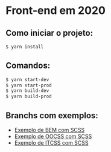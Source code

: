# Front-end em 2020

## Como iniciar o projeto:

```sh
$ yarn install
```

## Comandos:

```sh
$ yarn start-dev
$ yarn start-prod
$ yarn build-dev
$ yarn build-prod
```

## Branchs com exemplos:

- [Exemplo de BEM com SCSS](https://github.com/joaomarcuslf2/front-end-2020/tree/bem)
- [Exemplo de OOCSS com SCSS](https://github.com/joaomarcuslf2/front-end-2020/tree/oocss)
- [Exemplo de ITCSS com SCSS](https://github.com/joaomarcuslf2/front-end-2020/tree/itcss)